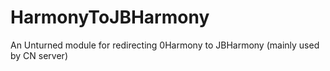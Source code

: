 # HarmonyToJBHarmony
 An Unturned module for redirecting 0Harmony to JBHarmony (mainly used by CN server)
